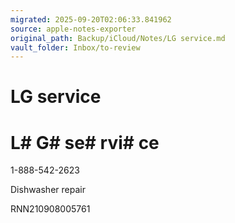 ```yaml
---
migrated: 2025-09-20T02:06:33.841962
source: apple-notes-exporter
original_path: Backup/iCloud/Notes/LG service.md
vault_folder: Inbox/to-review
---
```

# LG service

# L# G#  se# rvi# ce

1-888-542-2623

Dishwasher repair 

RNN210908005761

